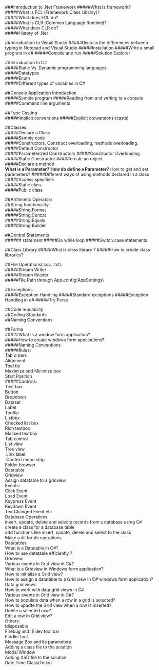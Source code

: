 ###Introduction to .Net Framework
#####What is framework?  
#####What is FCL (Framework Class Library)?  
#####What does FCL do?  
#####What is CLR (Common Language Runtime)?  
#####What does CLR do?  
#####History of .Net  

##Introduction to Visual Studio	
#####Discuss the differences between typing in Notepad and Visual Studio
#####Installation
#####Write a small program in c#
#####Compile and run
#####Solution Explorer

##Introduction to C#	
#####Static Vs. Dynamic programming languages	
#####Datatypes	
#####Enum	
#####Different types of variables in C#

##Console Application Introduction	
#####Sample program
#####Reading from and writing to a console
#####Command line arguments

##Type Casting	
#####Implicit conversions
#####Explicit conversions (casts)
	
##Classes		
#####Declare a Class	
#####Sample code 	
#####Constructors, Construct overloading, methods overloading.	
#####Default Constructor	
#####Parameterized Constructors	
#####Constructor Overloading	
#####Static Constructor	
#####create an object	
#####Declare a method	
		**What is a Parameter?**
		__How do define a Parameter?__
		How to get and set parameters?
#####Different ways of using methods declared in a class	
#####Access specifiers	
#####Static class	
#####Public class	
	
##Arithmetic Operators		
##String functionality:		
#####String.Format	
#####String.Concat	
#####String.Equals	
#####String Builder	

##Control Statements	
#####If statement
#####Do while loop 
#####Switch case statements

##Class Library	
#####What is class library ?
#####How to create class libraries?

##File Operations(.csv, .txt):		
#####Stream Writer	
#####Stream Reader	
#####File Path through App.config(AppSettings)	

##Exceptions	
#####Exception Handling
#####Standard exceptions
#####Exception Handling in c#
#####Try Parse

##Code reusability	
##Coding Standards	
##Naming Conventions	

##Forms				
#####What is a window form application?			
#####How to  create windows form applications?			
#####Naming Conventions			
#####Rules:			
		Tab orders		
		Alignment		
		Tool tip		
		Maximize and Minimize box		
		Start Position		
#####Controls:			
		Text box		
		Button		
		Dropdown		
		Dataset		
		Label		
		Tooltip		
		Listbox		
			Checked list box	
			Rich textbox	
		Masked textbox		
		Tab control		
		List view		
		Tree view		
		 Link label		
		 Context menu strip		
		Folder browser 		
		Datatable		
		Gridview		
		Assign datatable to a gridview		
Events:				
	Click Event			
	Load Event			
	Keypress Event			
	Keydown Event			
	TextChanged Event etc			
Database Operations				
	insert, update, delete and selects records from a database using C#			
	create a class for a database table			
	add functions like insert, update, delete and select to the class			
	Make a dll for db operations			
Datatables				
	What is a Datatable in C#? 			
	How to use datatable efficiently ?			
Gridview				
	Various events in Grid view in C#?			
	What is a Gridview in Windows form application?			
	How to initialize a Grid view?			
	How to assign a datatable to a Grid view in C# windows form application?			
Data grid views				
	How to work with data grid views in C#			
	Various events in Grid view in C#?			
	How to populate data when a row in a grid is selected?			
	How to upadte the Grid view when a row is inserted?			
	Delete a selected row?			
	Edit a row in Grid view?			
Others:				
	Idisposable			
	Firebug and IE dev tool bar			
	Fiddler tool			
	Message Box and its parameters			
	Adding a class file to the solution			
	Modal Window			
	Adding XSD file to the solution			
	Date Time Class(Ticks)			




